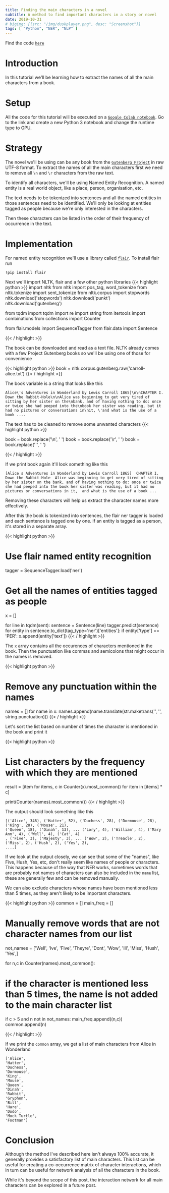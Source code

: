 ```yaml
---
title: Finding the main characters in a novel
subtitle: A method to find important characters in a story or novel
date: 2019-10-31
# bigimg: [{src: "/img/duskplayer.png", desc: "Screenshot"}]
tags: [ "Python", "NER", "NLP" ]
---
```


Find the code [`here`](https://colab.research.google.com/drive/10lrWpC3BF2Lan7LHrNZXs6H0oqTZW19_) 

<!--more-->
 
# Introduction
In this tutorial we'll be learning how to extract the names of all the main characters from a book.
 
 
# Setup
All the code for this tutorial will be executed on a [`Google Colab notebook`](https://colab.research.google.com). Go to the link and create a new Python 3 notebook and change the runtime type to GPU.
 
# Strategy
The novel we'll be using can be any book from the [`Gutenberg Project`](https://www.gutenberg.org/browse/scores/top#books-last30) in raw UTF-8 format. To extract the names of all the main characters first we need to remove all `\n` and `\r` characters from the raw text.
 
To identify all characters, we'll be using Named Entity Recognition. A named entity is a real world object, like a place, person, organisation, etc. 
 
The text needs to be tokenized into sentences and all the named entities in those sentences need to be identified. We'll only be looking at entities tagged as people because we're only interested in the characters.
 
Then these characters can be listed in the order of their frequency of occurrence in the text.
 
# Implementation
 
For named entity recognition we'll use a library called [`flair`](https://github.com/zalandoresearch/flair). To install flair run
 
```
!pip install flair
```
Next we'll import NLTK, flair and a few other python libraries
{{< highlight python >}}
import nltk
from nltk import pos_tag, word_tokenize
from nltk.tokenize import sent_tokenize
from nltk.corpus import stopwords
nltk.download('stopwords')
nltk.download('punkt')
nltk.download('gutenberg')
 
from tqdm import tqdm
import re
import string
from itertools import combinations
from collections import Counter
 
 
from flair.models import SequenceTagger
from flair.data import Sentence
 
{{< / highlight >}}
 
The book can be downloaded and read as a text file. NLTK already comes with a few Project Gutenberg books so we'll be using one of those for convenience
 
{{< highlight python >}}
book = nltk.corpus.gutenberg.raw('carroll-alice.txt')
{{< / highlight >}}
 
The book variable is a string that looks like this
```
Alice\'s Adventures in Wonderland by Lewis Carroll 1865]\n\nCHAPTER I. Down the Rabbit-Hole\n\nAlice was beginning to get very tired of sitting by her sister on the\nbank, and of having nothing to do: once or twice she had peeped into the\nbook her sister was reading, but it had no pictures or conversations in\nit, \'and what is the use of a book ....
```
 
The text has to be cleaned to remove some unwanted characters
{{< highlight python >}}
 
book = book.replace('\n', ' ')
book = book.replace('\r', ' ')
book = book.replace('\'', ' ')
 
{{< / highlight >}}
 
If we print book again it'll look something like this
 
```
[Alice s Adventures in Wonderland by Lewis Carroll 1865]  CHAPTER I. Down the Rabbit-Hole  Alice was beginning to get very tired of sitting by her sister on the bank, and of having nothing to do: once or twice she had peeped into the book her sister was reading, but it had no pictures or conversations in it,  and what is the use of a book ...
```
 
Removing these characters will help us extract the character names more effectively.
 
After this the book is tokenized into sentences, the flair ner tagger is loaded and each sentence is tagged one by one. If an entity is tagged as a person, it's stored in a separate array.
 
{{< highlight python >}}
# Use flair named entity recognition
tagger = SequenceTagger.load('ner')
 
# Get all the names of entities tagged as people
 
x = []
 
for line in tqdm(sent):
 sentence = Sentence(line)
 tagger.predict(sentence)
 for entity in sentence.to_dict(tag_type='ner')['entities']:
   if entity['type'] == 'PER':
     x.append(entity['text'])
{{< / highlight >}}
 
The `x` array contains all the occurences of characters mentioned in the book. Then the punctuation like commas and semicolons that might occur in the names is removed.
 
{{< highlight python >}}
# Remove any punctuation within the names
names = []
for name in x:
 names.append(name.translate(str.maketrans('', '', string.punctuation)))
{{< / highlight >}}
 
Let's sort the list based on number of times the character is mentioned in the book and print it
 
{{< highlight python >}}
# List characters by the frequency with which they are mentioned
result = [item for items, c in Counter(x).most_common()
                                     for item in [items] * c]
 
print(Counter(names).most_common())
{{< / highlight >}}
 
The output should look something like this
 
```
[('Alice', 346), ('Hatter', 52), ('Duchess', 28), ('Dormouse', 28), ('King', 28), ('Mouse', 21),
('Queen', 18), ('Dinah', 13), ... ('Lory', 4), ('William', 4), ('Mary Ann', 4), ('Well', 4), ('Cat', 4)
, ('Five', 3), ('Majesty', 3), ... ('Wow', 2), ('Treacle', 2), ('Miss', 2), ('Hush', 2), ('Yes', 2),
....]
```
 
If we look at the output closely, we can see that some of the "names", like Five, Hush, Yes, etc, don't really seem like names of people or characters. This happens because of the way that NER works, sometimes words that are probably not names of characters can also be included in the `name` list, these are generally few and can be removed manually.
 
We can also exclude characters whose names have been mentioned less than 5 times, as they aren't likely to be important characters.
 
{{< highlight python >}}
common = []
main_freq = []
# Manually remove words that are not character names from our list
 
not_names = ['Well', 'Ive', 'Five', 'Theyre', 'Dont', 'Wow',  'Ill', 'Miss', 'Hush', 'Yes',]
 
for n,c in Counter(names).most_common():
 # if the character is mentioned less than 5 times, the name is not added to the main character list
 if c > 5 and n not in not_names:
   main_freq.append((n,c))
   common.append(n)
 
{{< / highlight >}}
 
If we print the `common` array, we get a list of main characters from Alice in Wonderland
 
```
['Alice',
'Hatter',
'Duchess',
'Dormouse',
'King',
'Mouse',
'Queen',
'Dinah',
'Rabbit',
'Gryphon',
'Bill',
'Hare',
'Dodo',
'Mock Turtle',
'Footman']
```
 
# Conclusion
Although the method I've described here isn't always 100% accurate, it generally provides a satisfactory list of main characters. This list can be useful for creating a co-occurrence matrix of character interactions, which in turn can be useful for network analysis of all the characters in the book.
 
While it's beyond the scope of this post, the interaction network for all main characters can be explored in a future post.
 
<!-- {{< highlight javascript >}}
{{< / highlight >}} -->
<br>